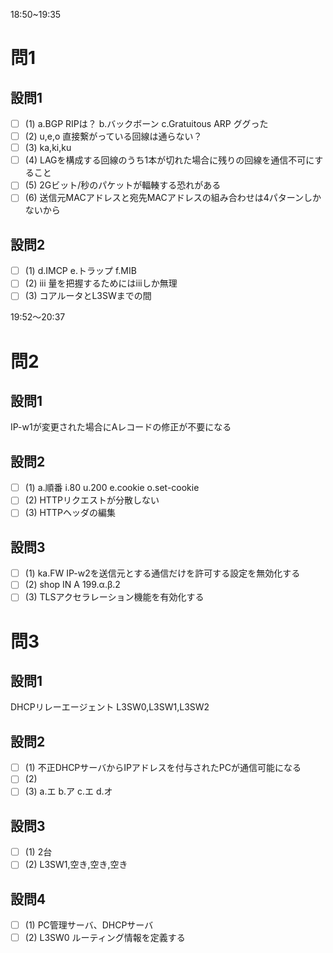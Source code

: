 18:50~19:35

# 問1

## 設問1

- [ ] (1)
a.BGP
RIPは？
b.バックボーン
c.Gratuitous ARP
ググった
- [ ] (2)
u,e,o
直接繋がっている回線は通らない？
- [ ] (3)
ka,ki,ku
- [ ] (4)
LAGを構成する回線のうち1本が切れた場合に残りの回線を通信不可にすること
- [ ] (5)
2Gビット/秒のパケットが輻輳する恐れがある
- [ ] (6)
送信元MACアドレスと宛先MACアドレスの組み合わせは4パターンしかないから

## 設問2

- [ ] (1)
d.IMCP
e.トラップ
f.MIB
- [ ] (2)
iii
量を把握するためにはiiiしか無理
- [ ] (3)
コアルータとL3SWまでの間

19:52～20:37

# 問2

## 設問1

IP-w1が変更された場合にAレコードの修正が不要になる

## 設問2

- [ ] (1)
a.順番
i.80
u.200
e.cookie
o.set-cookie
- [ ] (2)
HTTPリクエストが分散しない
- [ ] (3)
HTTPヘッダの編集

## 設問3

- [ ] (1)
ka.FW
IP-w2を送信元とする通信だけを許可する設定を無効化する
- [ ] (2)
shop IN A 199.α.β.2
- [ ] (3)
TLSアクセラレーション機能を有効化する

# 問3

## 設問1

DHCPリレーエージェント
L3SW0,L3SW1,L3SW2

## 設問2

- [ ] (1)
不正DHCPサーバからIPアドレスを付与されたPCが通信可能になる
- [ ] (2)
- [ ] (3)
a.エ
b.ア
c.エ
d.オ

## 設問3

- [ ] (1)
2台
- [ ] (2)
L3SW1,空き,空き,空き

## 設問4

- [ ] (1)
PC管理サーバ、DHCPサーバ
- [ ] (2)
L3SW0
ルーティング情報を定義する
